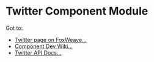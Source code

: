 # Twitter Component Module

Got to:

* [Twitter page on FoxWeave...](http://www.foxweave.com/apps-and-dbs/twitter/)
* [Component Dev Wiki...](https://github.com/FoxWeave/components/wiki/FoxWeave-Component-Dev-Wiki)
* [Twitter API Docs...](https://dev.twitter.com/docs/)
